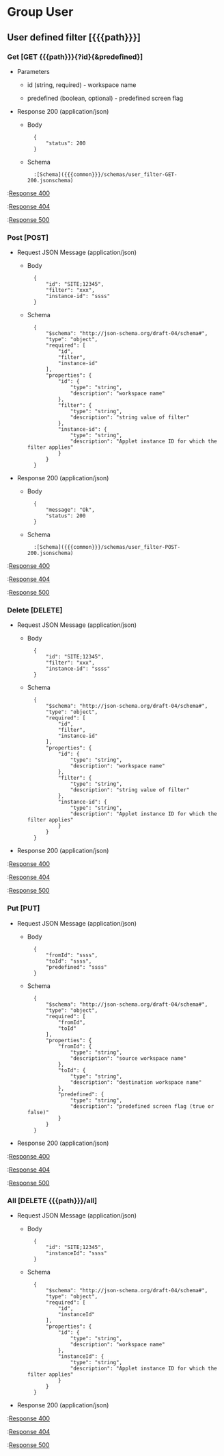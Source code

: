 # Group User

## User defined filter [{{{path}}}]

### Get [GET {{{path}}}{?id}{&predefined}]

+ Parameters

    + id (string, required) - workspace name

    + predefined (boolean, optional) - predefined screen flag


+ Response 200 (application/json)

    + Body

            {
                "status": 200
            }

    + Schema

            :[Schema]({{{common}}}/schemas/user_filter-GET-200.jsonschema)

:[Response 400]({{{common}}}/responses/400.md)

:[Response 404]({{{common}}}/responses/404.md)

:[Response 500]({{{common}}}/responses/500.md)


### Post [POST]

+ Request JSON Message (application/json)

    + Body

            {
                "id": "SITE;12345",
                "filter": "xxx",
                "instance-id": "ssss"
            }

    + Schema

            {
                "$schema": "http://json-schema.org/draft-04/schema#",
                "type": "object",
                "required": [
                    "id",
                    "filter",
                    "instance-id"
                ],
                "properties": {
                    "id": {
                        "type": "string",
                        "description": "workspace name"
                    },
                    "filter": {
                        "type": "string",
                        "description": "string value of filter"
                    },
                    "instance-id": {
                        "type": "string",
                        "description": "Applet instance ID for which the filter applies"
                    }
                }
            }

+ Response 200 (application/json)

    + Body

            {
                "message": "Ok",
                "status": 200
            }

    + Schema

            :[Schema]({{{common}}}/schemas/user_filter-POST-200.jsonschema)

:[Response 400]({{{common}}}/responses/400.md)

:[Response 404]({{{common}}}/responses/404.md)

:[Response 500]({{{common}}}/responses/500.md)


### Delete [DELETE]

+ Request JSON Message (application/json)

    + Body

            {
                "id": "SITE;12345",
                "filter": "xxx",
                "instance-id": "ssss"
            }

    + Schema

            {
                "$schema": "http://json-schema.org/draft-04/schema#",
                "type": "object",
                "required": [
                    "id",
                    "filter",
                    "instance-id"
                ],
                "properties": {
                    "id": {
                        "type": "string",
                        "description": "workspace name"
                    },
                    "filter": {
                        "type": "string",
                        "description": "string value of filter"
                    },
                    "instance-id": {
                        "type": "string",
                        "description": "Applet instance ID for which the filter applies"
                    }
                }
            }

+ Response 200 (application/json)

:[Response 400]({{{common}}}/responses/400.md)

:[Response 404]({{{common}}}/responses/404.md)

:[Response 500]({{{common}}}/responses/500.md)


### Put [PUT]

+ Request JSON Message (application/json)

    + Body

            {
                "fromId": "ssss",
                "toId": "ssss",
                "predefined": "ssss"
            }

    + Schema

            {
                "$schema": "http://json-schema.org/draft-04/schema#",
                "type": "object",
                "required": [
                    "fromId",
                    "toId"
                ],
                "properties": {
                    "fromId": {
                        "type": "string",
                        "description": "source workspace name"
                    },
                    "toId": {
                        "type": "string",
                        "description": "destination workspace name"
                    },
                    "predefined": {
                        "type": "string",
                        "description": "predefined screen flag (true or false)"
                    }
                }
            }

+ Response 200 (application/json)

:[Response 400]({{{common}}}/responses/400.md)

:[Response 404]({{{common}}}/responses/404.md)

:[Response 500]({{{common}}}/responses/500.md)


### All [DELETE {{{path}}}/all]

+ Request JSON Message (application/json)

    + Body

            {
                "id": "SITE;12345",
                "instanceId": "ssss"
            }

    + Schema

            {
                "$schema": "http://json-schema.org/draft-04/schema#",
                "type": "object",
                "required": [
                    "id",
                    "instanceId"
                ],
                "properties": {
                    "id": {
                        "type": "string",
                        "description": "workspace name"
                    },
                    "instanceId": {
                        "type": "string",
                        "description": "Applet instance ID for which the filter applies"
                    }
                }
            }

+ Response 200 (application/json)

:[Response 400]({{{common}}}/responses/400.md)

:[Response 404]({{{common}}}/responses/404.md)

:[Response 500]({{{common}}}/responses/500.md)

